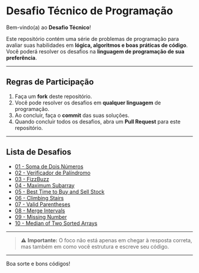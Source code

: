 #  Desafio Técnico de Programação

Bem-vindo(a) ao **Desafio Técnico**!  

Este repositório contém uma série de problemas de programação para avaliar suas habilidades em **lógica, algoritmos e boas práticas de código**.  
Você poderá resolver os desafios na **linguagem de programação de sua preferência**.

---


##  Regras de Participação

1. Faça um **fork** deste repositório.  
2. Você pode resolver os desafios em **qualquer linguagem** de programação.  
3. Ao concluir, faça o **commit** das suas soluções.
4. Quando concluir todos os desafios, abra um **Pull Request** para este repositório.
---

##  Lista de Desafios

- [01 - Soma de Dois Números](01-soma-de-dois-numeros/README.md)
- [02 - Verificador de Palíndromo](02-verificador-de-palindromo/README.md)
- [03 - FizzBuzz](03-fizzbuzz/README.md)
- [04 - Maximum Subarray](04-maximum-subarray/README.md)
- [05 - Best Time to Buy and Sell Stock](05-best-time-to-buy-and-sell-stock/README.md)
- [06 - Climbing Stairs](06-climbing-stairs/README.md)
- [07 - Valid Parentheses](07-valid-parentheses/README.md)
- [08 - Merge Intervals](08-merge-intervals/README.md)
- [09 - Missing Number](09-missing-number/README.md)
- [10 - Median of Two Sorted Arrays](10-median-of-two-sorted-arrays/README.md)

---


> ⚠️ **Importante:** O foco não está apenas em chegar à resposta correta, mas também em como você estrutura e escreve seu código.

---

Boa sorte e bons códigos! 
